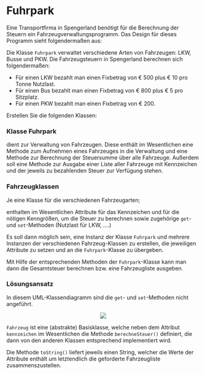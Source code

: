# Fuhrpark #

Eine Transportfirma in Spengerland benötigt für die Berechnung der Steuern ein Fahrzeugverwaltungsprogramm. Das Design für dieses Programm sieht folgendermaßen aus:

Die Klasse `Fuhrpark` verwaltet verschiedene Arten von Fahrzeugen: LKW, Busse und PKW.
Die Fahrzeugsteuern in Spengerland berechnen sich folgendermaßen:
  * Für einen LKW bezahlt man einen Fixbetrag von € 500 plus € 10 pro Tonne Nutzlast.
  * Für einen Bus bezahlt man einen Fixbetrag von € 800 plus € 5 pro Sitzplatz.
  * Für einen PKW bezahlt man einen Fixbetrag von € 200.

Erstellen Sie die folgenden Klassen:

### Klasse Fuhrpark ###

dient zur Verwaltung von Fahrzeugen. Diese enthält im Wesentlichen eine Methode zum Aufnehmen eines Fahrzeuges in die Verwaltung und eine Methode zur Berechnung der Steuersumme über alle Fahrzeuge. Außerdem soll eine Methode zur Ausgabe einer Liste aller Fahrzeuge mit Kennzeichen und der jeweils zu bezahlenden Steuer zur Verfügung stehen.

### Fahrzeugklassen ###

Je eine Klasse für die verschiedenen Fahrzeugarten;

enthalten im Wesentlichen Attribute für das Kennzeichen und für die nötigen Kenngrößen, um die Steuer zu berechnen sowie zugehörige `get`- und `set`-Methoden (Nutzlast für LKW, ....)

Es soll dann möglich sein, eine Instanz der Klasse `Fuhrpark` und mehrere Instanzen der verschiedenen Fahrzeug-Klassen zu erstellen, die jeweiligen Attribute zu setzen und an die `Fuhrpark`-Klasse zu übergeben.

Mit Hilfe der entsprechenden Methoden der `Fuhrpark`-Klasse kann man dann die Gesamtsteuer berechnen bzw. eine Fahrzeugliste ausgeben.


### Lösungsansatz ###

In diesem UML-Klassendiagramm sind die `get`- und `set`-Methoden nicht angeführt.

<p align='center'>
<img src='http://pr-gse.googlecode.com/svn/wiki/uebungen/uml/fuhrpark.jpg' />
</p>

`Fahrzeug` ist eine (abstrakte) Basisklasse, welche neben dem Attribut `kennzeichen` im Wesentlichen die Methode `berechneSteuer()`  definiert, die dann von den anderen Klassen entsprechend implementiert wird.

Die Methode `toString()` liefert jeweils einen String, welcher die Werte der Attribute enthält um letztendlich die geforderte Fahrzeugliste zusammenszustellen.